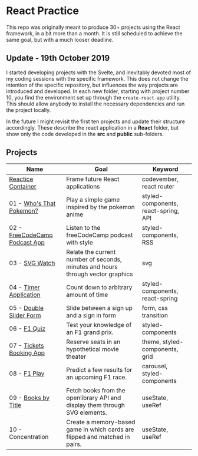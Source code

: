 # React Practice

This repo was originally meant to produce 30+ projects using the React framework, in a bit more than a month. It is still scheduled to achieve the same goal, but with a much looser deadline.

## Update - 19th October 2019

I started developing projects with the Svelte, and inevitably devoted most of my coding sessions with the specific framework. This does not change the intention of the specific repository, but influences the way projects are introduced and developed. In each new folder, starting with project number 10, you find the environment set up through the `create-react-app` utility. This should allow anybody to install the necessary dependencies and run the project locally.

In the future I might revisit the first ten projects and update their structure accordingly. These describe the react application in a **React** folder, but show only the code developed in the **src** and **public** sub-folders.

## Projects

| Name                                                                         | Goal                                                                            | Keyword                              |
| ---------------------------------------------------------------------------- | ------------------------------------------------------------------------------- | ------------------------------------ |
| [Reactice Container](https://codepen.io/borntofrappe/full/NELLxG/)           | Frame future React applications                                                 | codevember, react router             |
| 01 - [Who's That Pokemon?](https://codepen.io/borntofrappe/full/GwYLRw)      | Play a simple game inspired by the pokemon anime                                | styled-components, react-spring, API |
| 02 - [FreeCodeCamp Podcast App](https://codepen.io/borntofrappe/full/yGbpMm) | Listen to the freeCodeCamp podcast with style                                   | styled-components, RSS               |
| 03 - [SVG Watch](https://codepen.io/borntofrappe/full/ebRVJd)                | Relate the current number of seconds, minutes and hours through vector graphics | svg                                  |
| 04 - [Timer Application](https://codepen.io/borntofrappe/full/dwVZRQ)        | Count down to arbitrary amount of time                                          | styled-components, react-spring      |
| 05 - [Double Slider Form](https://codepen.io/borntofrappe/full/OGyJbm)       | Slide between a sign up and a sign in form                                      | form, css transition                 |
| 06 - [F1 Quiz](https://codepen.io/borntofrappe/full/pBeMzz)                  | Test your knowledge of an F1 grand prix.                                        | styled-components                    |
| 07 - [Tickets Booking App](https://codepen.io/borntofrappe/full/byqqKY)      | Reserve seats in an hypothetical movie theater                                  | theme, styled-components, grid       |
| 08 - [F1 Play](https://codepen.io/borntofrappe/full/dBpVbB)                  | Predict a few results for an upcoming F1 race.                                  | carousel, styled-components          |
| 09 - [Books by Title](https://codepen.io/borntofrappe/full/JgWdZd)           | Fetch books from the openlibrary API and display them through SVG elements.     | useState, useRef                     |
| 10 - Concentration                                                           | Create a memory-based game in which cards are flipped and matched in pairs.     | useState, useRef                     |
